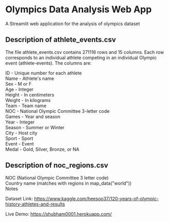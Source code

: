 # Olympics Data Analysis Web App
A Streamlit web application for the analysis of olympics dataset

## Description of athlete_events.csv
The file athlete_events.csv contains 271116 rows and 15 columns. Each row corresponds to an individual athlete competing in an individual Olympic event (athlete-events). The columns are:  
  
ID - Unique number for each athlete  
Name - Athlete's name  
Sex - M or F  
Age - Integer  
Height - In centimeters  
Weight - In kilograms  
Team - Team name  
NOC - National Olympic Committee 3-letter code  
Games - Year and season  
Year - Integer  
Season - Summer or Winter  
City - Host city  
Sport - Sport  
Event - Event  
Medal - Gold, Silver, Bronze, or NA  
  
## Description of noc_regions.csv  
NOC (National Olympic Committee 3 letter code)  
Country name (matches with regions in map_data("world"))  
Notes  
  
Dataset Link: https://www.kaggle.com/heesoo37/120-years-of-olympic-history-athletes-and-results
  
Live Demo: https://shubham0001.herokuapp.com/

